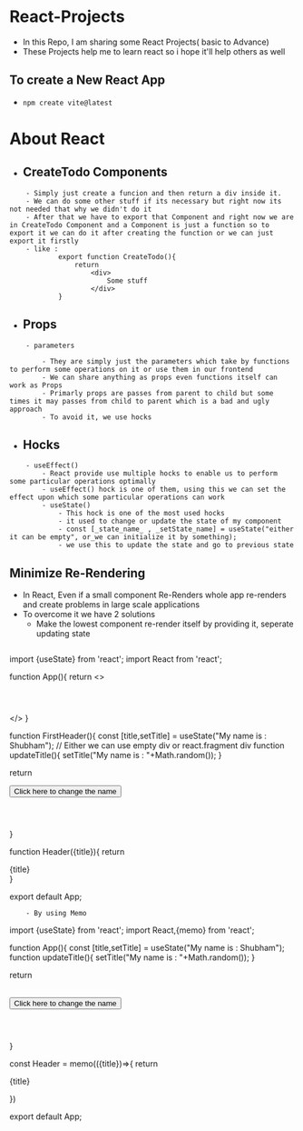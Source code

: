 # React-Projects

- In this Repo, I am sharing some React Projects( basic to Advance)
- These Projects help me to learn react so i hope it'll help others as well

## To create a New React App
- `npm create vite@latest`

# About React
- ## CreateTodo Components 
```
    - Simply just create a funcion and then return a div inside it.
    - We can do some other stuff if its necessary but right now its not needed that why we didn't do it
    - After that we have to export that Component and right now we are in CreateTodo Component and a Component is just a function so to export it we can do it after creating the function or we can just export it firstly
    - like : 
            export function CreateTodo(){
                return 
                    <div>
                        Some stuff
                    </div>
            }
```   

- ## Props
```
    - parameters
    
        - They are simply just the parameters which take by functions to perform some operations on it or use them in our frontend
        - We can share anything as props even functions itself can work as Props
        - Primarly props are passes from parent to child but some times it may passes from child to parent which is a bad and ugly approach
        - To avoid it, we use hocks
```
                 

- ## Hocks
```
    - useEffect()
        - React provide use multiple hocks to enable us to perform some particular operations optimally
        - useEffect() hock is one of them, using this we can set the effect upon which some particular operations can work
        - useState()  
            - This hock is one of the most used hocks
            - it used to change or update the state of my component 
            - const [_state_name_ , _setState_name] = useState("either it can be empty", or_we can initialize it by something);
            - we use this to update the state and go to previous state
```

## Minimize Re-Rendering

- In React, Even if a small component Re-Renders whole app re-renders and create problems in large scale applications
- To overcome it we have 2 solutions
    - Make the lowest component re-render itself by providing it, seperate updating state
     ```
import {useState} from 'react';
import React from 'react';

function App(){
  return <>   
    <FirstHeader />
    <Header title="Her name is : Riya"></Header>
  </>
}

function FirstHeader(){
  const [title,setTitle] = useState("My name is : Shubham");
  // Either we can use empty div or react.fragment div
  function updateTitle(){
    setTitle("My name is : "+Math.random());
  }
  
  return <div>
    <button onClick={updateTitle}>Click here to change the name</button>    
    <Header title={title}></Header>
  </div>
}

function Header({title}){
  return <div>
      {title}
    </div>
}

export default App;
```
    - By using Memo
 ```
import {useState} from 'react';
import React,{memo} from 'react';

function App(){
  const [title,setTitle] = useState("My name is : Shubham");
  function updateTitle(){
    setTitle("My name is : "+Math.random());
  }
  
  return <div>   
    <button onClick={updateTitle}>Click here to change the name</button>    
    <Header title={title}></Header>
    <Header title="Her name is : Riya"></Header>
    <Header title="Her name is : Saurabh"></Header>
    <Header title="Her name is : nona"></Header>
  </div>
}

const Header = memo(({title})=>{
  return <div>
    {title}
  </div>
})

export default App;
```
